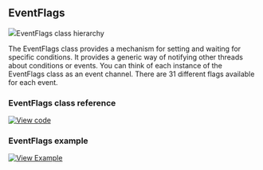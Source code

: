 ## EventFlags

<span class="images">![](http://os-doc-builder.test.mbed.com/docs/development/mbed-os-api-doxy/classrtos_1_1_event_flags.png)<span>EventFlags class hierarchy</span></span>

The EventFlags class provides a mechanism for setting and waiting for specific conditions. It provides a generic way of notifying other threads about conditions or events. You can think of each instance of the EventFlags class as an event channel. There are 31 different flags available for each event.

### EventFlags class reference

[![View code](https://www.mbed.com/embed/?type=library)](http://os-doc-builder.test.mbed.com/docs/development/mbed-os-api-doxy/classrtos_1_1_event_flags.html)

### EventFlags example

[![View Example](https://www.mbed.com/embed/?url=https://github.com/ARMmbed/mbed-os-examples-docs_only/EventFlags)](https://github.com/ARMmbed/mbed-os-examples-docs_only/blob/master/EventFlags/main.cpp)
